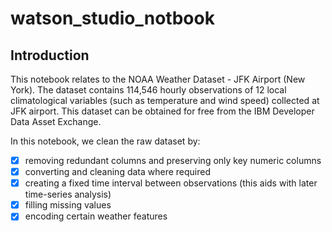 # watson_studio_notbook

## Introduction
This notebook relates to the NOAA Weather Dataset - JFK Airport (New York). The dataset contains 114,546 hourly observations of 12 local climatological variables (such as temperature and wind speed) collected at JFK airport. This dataset can be obtained for free from the IBM Developer Data Asset Exchange.

In this notebook, we clean the raw dataset by:

- [x] removing redundant columns and preserving only key numeric columns
- [x] converting and cleaning data where required
- [x] creating a fixed time interval between observations (this aids with later time-series analysis)
- [x] filling missing values
- [x] encoding certain weather features
